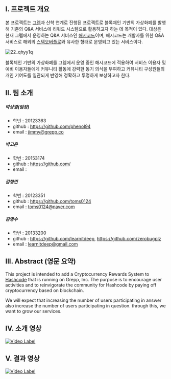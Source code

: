 ## I. 프로젝트 개요

   본 프로젝트는 [그렙](http://grepp.co)과 산학 연계로 진행된 프로젝트로 블록체인 기반의 가상화폐를 발행해 기존의 Q&A 서비스에 리워드 시스템으로 활용하고자 하는 데 목적이 있다. 대상은 현재 그렙에서 운영하는 Q&A 서비스인 [해시코드](http://hashcode.co.kr)이며, 해시코드는 개발자를 위한 Q&A 서비스로 해외의 [스택오버플로](stackoverflow.com)와 유사한 형태로 운영되고 있는 서비스이다.

   ![22_qhyy1q](https://user-images.githubusercontent.com/5638111/40787858-945efc56-6529-11e8-9830-8642f8dcb1cb.png)

   블록체인 기반의 가상화폐를 그렙에서 운영 중인 해시코드에 적용하여 서비스 이용자 및 예비 이용자들에게 커뮤니티 활동에 강력한 동기 의식을 부여하고 커뮤니티 구성원들의 개인 기여도를 일관되게 반영해 정확하고 투명하게 보상하고자 한다.

## II. 팀 소개

##### 박상열(팀장)

- 학번 : 20123363
- github : https://github.com/phenol94
- email : jimmy@grepp.co

##### 박고은

- 학번 : 20153174
- github : https://github.com/
- email :

##### 김형민

- 학번 : 20123351
- github : https://github.com/toms0124
- email : toms0124@naver.com

##### 김명수

- 학번 : 20133200
- github : https://github.com/learnitdeep, https://github.com/zerobugplz
- email : learnitdeep@gmail.com

## III. Abstract (영문 요약)

  This project is intended to add a Cryptocurrency Rewards System to [Hashcode](http://hashcode.co.kr/) that is running on Grepp, Inc. The purpose is to encourage user activities and to reinvigorate the community for Hashcode by paying off cryptocurrency based on blockchain.

  We will expect that increasing the number of users participating in answer also increase the number of users participating in question. through this,  we want to grow our services.

## IV. 소개 영상

[![Video Label](http://img.youtube.com/vi/n3-OE7fEXB8/0.jpg)](https://youtu.be/n3-OE7fEXB8?t=0s)

## V.  결과 영상

[![Video Label](http://img.youtube.com/vi/ufp8mickueA/0.jpg)](https://youtu.be/ufp8mickueA?t=0s)
